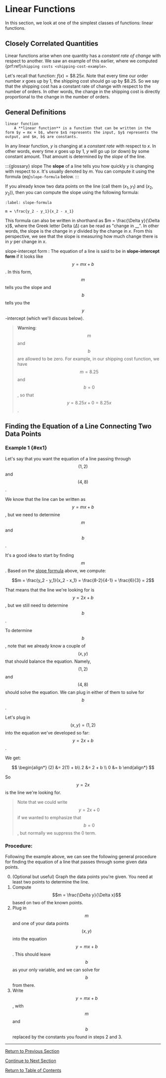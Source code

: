 # Linear Functions

In this section, we look at one of the simplest classes of functions: linear functions.

## Closely Correlated Quantities

Linear functions arise when one quantity has a *constant rate of change* with respect to another.  We saw an example of this earlier, where we computed {prf:ref}`shipping costs <shipping-cost-example>`.

Let's recall that function: $f(x) = \$8.25 x$.  Note that every time our order number $x$ goes up by 1, the shipping cost should go up by \$8.25.  So we say that the shipping cost has a constant rate of change with respect to the number of orders.  In other words, the change in the shipping cost is directly proportional to the change in the number of orders.

## General Definitions

```{glossary}
linear function
    A **linear function** is a function that can be written in the form $y = mx + b$, where $x$ represents the input, $y$ represents the output, and $m, b$ are constants.
```

In any linear function, $y$ is changing at a *constant rate* with respect to $x$.  In other words, every time $x$ goes up by 1, $y$ will go up (or down) by some constant amount.  That amount is determined by the *slope* of the line.  

:::{glossary}
slope
    The **slope** of a line tells you how quickly $y$ is changing with respect to $x$.  It's usually denoted by $m$.  You can compute it using the formula {eq}`slope-formula` below.
:::

If you already know two data points on the line (call them $(x_1, y_1)$ and $(x_2, y_2)$), then you can compute the slope using the following formula:

```{math}
:label: slope-formula

m = \frac{y_2 - y_1}{x_2 - x_1}
```

This formula can also be written in shorthand as $m = \frac{\Delta y}{\Delta x}$, where the Greek letter Delta ($\Delta$) can be read as "change in __". In other words, the slope is the change in $y$ divided by the change in $x$.  From this perspective, we see that the slope is measuring how much change there is in $y$ per change in $x$.

slope-intercept form
: The equation of a line is said to be in **slope-intercept form** if it looks like $$y = mx + b$$.  In this form, $$m$$ tells you the slope and $$b$$ tells you the $$y$$-intercept (which we'll discuss below).

> **Warning**: $$m$$ and $$b$$ are allowed to be zero.  For example, in our shipping cost function, we have $$m = 8.25$$ and $$b = 0$$, so that $$y = 8.25 x + 0 = 8.25 x$$.

## Finding the Equation of a Line Connecting Two Data Points

### Example 1 {#ex1}
Let's say that you want the equation of a line passing through $$(1, 2)$$ and $$(4, 8)$$.

We know that the line can be written as $$y = mx + b$$, but we need to determine $$m$$ and $$b$$.

It's a good idea to start by finding $$m$$.  Based on the <a href="#slope">slope formula</a> above, we compute:

$$m = \frac{y_2 - y_1}{x_2 - x_1} = \frac{8-2}{4-1} = \frac{6}{3} = 2$$

That means that the line we're looking for is $$y = 2x + b$$, but we still need to determine $$b$$.

To determine $$b$$, note that we already know a couple of $$(x, y)$$ that should balance the equation.  Namely, $$(1, 2)$$ and $$(4, 8)$$ should solve the equation.  We can plug in either of them to solve for $$b$$.

Let's plug in $$(x, y) = (1, 2)$$ into the equation we've developed so far: $$y = 2x + b$$.

We get:

$$
\begin{align*}
(2) &= 2(1) + b\\
2 &= 2 + b \\
0 &= b
\end{align*}
$$

So $$y = 2x$$ is the line we're looking for.  

> Note that we could write $$y = 2x + 0$$ if we wanted to emphasize that $$b = 0$$, but normally we suppress the 0 term.

### Procedure:
Following the example above, we can see the following general procedure for finding the equation of a line that passes through some given data points.

0. (Optional but useful) Graph the data points you're given.  You need at least two points to determine the line.
1. Compute $$m = \frac{\Delta y}{\Delta x}$$ based on two of the known points.
2. Plug in $$m$$ and one of your data points $$(x, y)$$ into the equation $$y = mx + b$$.  This should leave $$b$$ as your only variable, and we can solve for $$b$$ from there.
3. Write $$y = mx + b$$, with $$m$$ and $$b$$ replaced by the constants you found in steps 2 and 3.

---

[Return to Previous Section](1-1-c-graphs-of-functions.html)

[Continue to Next Section](1-3-quadratic-functions.html)

[Return to Table of Contents](index.html)